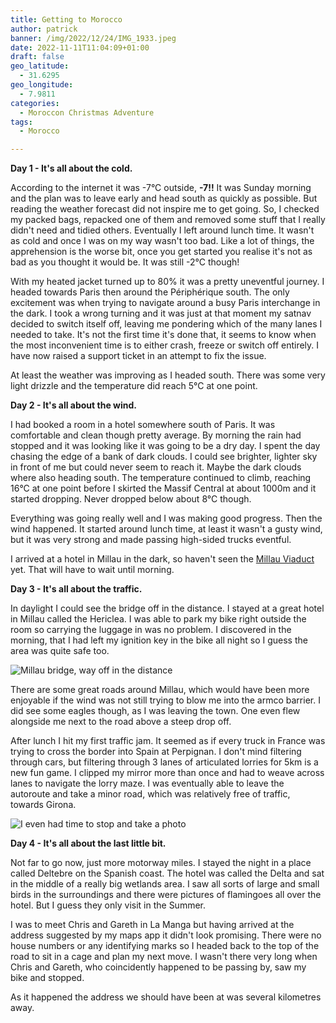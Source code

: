 ```yaml
---
title: Getting to Morocco
author: patrick
banner: /img/2022/12/24/IMG_1933.jpeg
date: 2022-11-11T11:04:09+01:00
draft: false
geo_latitude:
  - 31.6295
geo_longitude:
  - 7.9811
categories:
  - Moroccon Christmas Adventure
tags:
  - Morocco

---
```


**Day 1 - It's all about the cold.**

According to the internet it was -7°C outside, **-7!!** It was Sunday morning and the plan was to leave early and head south as quickly as possible. But reading the weather forecast did not inspire me to get going. So, I checked my packed bags, repacked one of them and removed some stuff that I really didn't need and tidied others. Eventually I left around lunch time. It wasn't as cold and once I was on my way wasn't too bad. Like a lot of things, the apprehension is the worse bit, once you get started you realise it's not as bad as you thought it would be. It was still -2°C though!

With my heated jacket turned up to 80% it was a pretty uneventful journey. I headed towards Paris then around the Périphérique south. The only excitement was when trying to navigate around a busy Paris interchange in the dark. I took a wrong turning and it was just at that moment my satnav decided to switch itself off, leaving me pondering which of the many lanes I needed to take. It's not the first time it's done that, it seems to know when the most inconvenient time is to either crash, freeze or switch off entirely. I have now raised a support ticket in an attempt to fix the issue.

At least the weather was improving as I headed south. There was some very light drizzle and the temperature did reach 5°C at one point.

**Day 2 - It's all about the wind.**

I had booked a room in a hotel somewhere south of Paris. It was comfortable and clean though pretty average. By morning the rain had stopped and it was looking like it was going to be a dry day. I spent the day chasing the edge of a bank of dark clouds. I could see brighter, lighter sky in front of me but could never seem to reach it. Maybe the dark clouds where also heading south. The temperature continued to climb, reaching 16°C at one point before I skirted the Massif Central at about 1000m and it started dropping. Never dropped below about 8°C though. 

Everything was going really well and I was making good progress. Then the wind happened. It started around lunch time, at least it wasn't a gusty wind, but it was very strong and made passing high-sided trucks eventful. 

I arrived at a hotel in Millau in the dark, so haven't seen the [Millau Viaduct](https://en.wikipedia.org/wiki/Millau_Viaduct?wprov=sfti1) yet. That will have to wait until morning. 

**Day 3 - It's all about the traffic.**

In daylight I could see the bridge off in the distance. I stayed at a great hotel in Millau called the Hericlea. I was able to park my bike right outside the room so carrying the luggage in was no problem. I discovered in the morning, that I had left my ignition key in the bike all night so I guess the area was quite safe too.

![Millau bridge, way off in the distance](/img/2022/12/20/IMG_1905.jpeg)

There are some great roads around Millau, which would have been more enjoyable if the wind was not still trying to blow me into the armco barrier. I did see some eagles though, as I was leaving the town. One even flew alongside me next to the road above a steep drop off. 

After lunch I hit my first traffic jam. It seemed as if every truck in France was trying to cross the border into Spain at Perpignan. I don't mind filtering through cars, but filtering through 3 lanes of articulated lorries for 5km is a new fun game. I clipped my mirror more than once and had to weave across lanes to navigate the lorry maze. I was eventually able to leave the autoroute and take a minor road, which was relatively free of traffic, towards Girona.

![I even had time to stop and take a photo](img/2022/12/20/IMG_1906.jpeg)

**Day 4 - It's all about the last little bit.**

Not far to go now, just more motorway miles. I stayed the night in a place called Deltebre on the Spanish coast. The hotel was called the Delta and sat in the middle of a really big wetlands area. I saw all sorts of large and small birds in the surroundings and there were pictures of flamingoes all over the hotel. But I guess they only visit in the Summer.

I was to meet Chris and Gareth in La Manga but having arrived at the address suggested by my maps app it didn't look promising. There were no house numbers or any identifying marks so I headed back to the top of the road to sit in a cage and plan my next move. I wasn't there very long when Chris and Gareth, who coincidently happened to be passing by, saw my bike and stopped.

As it happened the address we should have been at was several kilometres away. 

